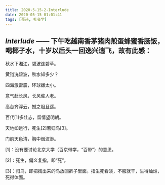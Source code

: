 ```yaml
---
title: 2020-5-15-2-Interlude
date: 2020-05-15 01:01:41
tags: [歪诗, 社会学]
---
```


## *Interlude* —— 下午吃越南香茅猪肉煎蛋蜂蜜香肠饭，喝椰子水，十岁以后头一回逸兴遄飞，故有此感：

秋水下湘江，碧波连碧草。

黄钺洗碧波，秋水知多少？

四海激雷震，环球嫌太小。

意气赴长风，长风催人老。

高台齐浮云，撼之阻且遥。

百代[1]多壮志，留情望明朝。

天地如远行，死生[2]若归鸟[3]。

门前天色清，胸中烟波渺。

[1]：没有要讨论北京大学（百京带学，“百带”）的意思。

[2]：死生，偏义复指，即“死”。

[3]：归鸟，即把掏出来的鸟放回裤子里面。指生死看淡，不服就干，生得灿烂，死得体面。